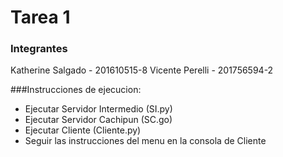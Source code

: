 # Tarea 1
### Integrantes
Katherine Salgado - 201610515-8
Vicente Perelli - 201756594-2

###Instrucciones de ejecucion:
- Ejecutar Servidor Intermedio (SI.py)
- Ejecutar Servidor Cachipun (SC.go)
- Ejecutar Cliente (Cliente.py)
- Seguir las instrucciones del menu en la consola de Cliente


